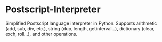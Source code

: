 # Postscript-Interpreter

Simplified Postscript language interpreter in Python. Supports arithmetic (add, sub, div, etc.), string (dup, length, getinterval...), dictionary (clear, exch, roll...), and other operations.
